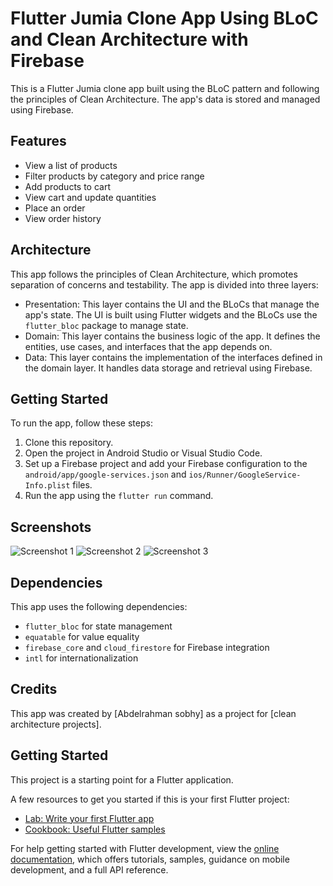 
# Flutter Jumia Clone App Using BLoC and Clean Architecture with Firebase

This is a Flutter Jumia clone app built using the BLoC pattern and following the principles of Clean Architecture. The app's data is stored and managed using Firebase.

## Features

- View a list of products
- Filter products by category and price range
- Add products to cart
- View cart and update quantities
- Place an order
- View order history

## Architecture

This app follows the principles of Clean Architecture, which promotes separation of concerns and testability. The app is divided into three layers:

- Presentation: This layer contains the UI and the BLoCs that manage the app's state. The UI is built using Flutter widgets and the BLoCs use the `flutter_bloc` package to manage state.
- Domain: This layer contains the business logic of the app. It defines the entities, use cases, and interfaces that the app depends on.
- Data: This layer contains the implementation of the interfaces defined in the domain layer. It handles data storage and retrieval using Firebase.

## Getting Started

To run the app, follow these steps:

1. Clone this repository.
2. Open the project in Android Studio or Visual Studio Code.
3. Set up a Firebase project and add your Firebase configuration to the `android/app/google-services.json` and `ios/Runner/GoogleService-Info.plist` files.
4. Run the app using the `flutter run` command.

## Screenshots

![Screenshot 1](screenshots/screenshot_1.png)
![Screenshot 2](screenshots/screenshot_2.png)
![Screenshot 3](screenshots/screenshot_3.png)

## Dependencies

This app uses the following dependencies:

- `flutter_bloc` for state management
- `equatable` for value equality
- `firebase_core` and `cloud_firestore` for Firebase integration
- `intl` for internationalization

## Credits

This app was created by [Abdelrahman sobhy] as a project for [clean architecture projects].

## Getting Started

This project is a starting point for a Flutter application.

A few resources to get you started if this is your first Flutter project:

- [Lab: Write your first Flutter app](https://docs.flutter.dev/get-started/codelab)
- [Cookbook: Useful Flutter samples](https://docs.flutter.dev/cookbook)

For help getting started with Flutter development, view the
[online documentation](https://docs.flutter.dev/), which offers tutorials,
samples, guidance on mobile development, and a full API reference.
